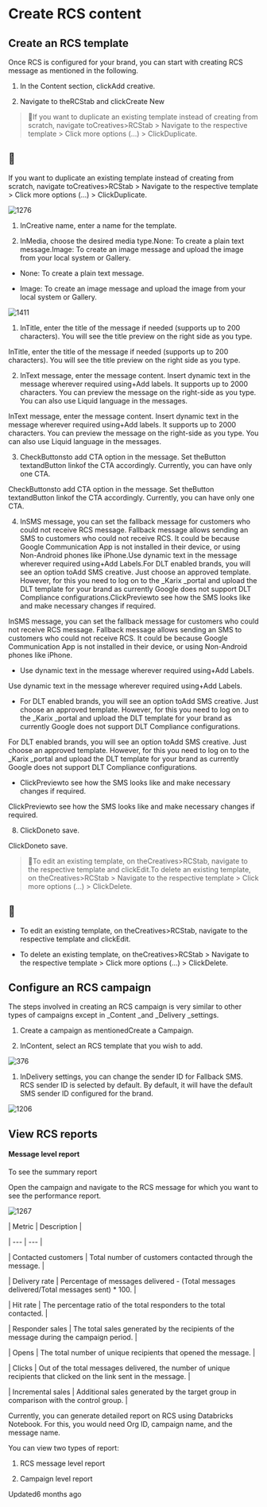 # Create RCS content

## Create an RCS template

Once RCS is configured for your brand, you can start with creating RCS message as mentioned in the following.

1. In the Content section, clickAdd creative.

2. Navigate to theRCStab and clickCreate New

> 📘If you want to duplicate an existing template instead of creating from scratch, navigate toCreatives>RCStab > Navigate to the respective template > Click more options (...) > ClickDuplicate.

## 📘

If you want to duplicate an existing template instead of creating from scratch, navigate toCreatives>RCStab > Navigate to the respective template > Click more options (...) > ClickDuplicate.

![1276](https://files.readme.io/da59625-RCS1.png)

1. InCreative name, enter a name for the template.

2. InMedia, choose the desired media type.None: To create a plain text message.Image: To create an image message and upload the image from your local system or Gallery.

- None: To create a plain text message.

- Image: To create an image message and upload the image from your local system or Gallery.

![1411](https://files.readme.io/98ce0c2-RCS3.png)

1. InTitle, enter the title of the message if needed (supports up to 200 characters). You will see the title preview on the right side as you type.

InTitle, enter the title of the message if needed (supports up to 200 characters). You will see the title preview on the right side as you type.

2. InText message, enter the message content. Insert dynamic text in the message wherever required using+Add labels.  It supports up to 2000 characters. You can preview the message on the right-side as you type. You can also use Liquid language in the messages.

InText message, enter the message content. Insert dynamic text in the message wherever required using+Add labels.  It supports up to 2000 characters. You can preview the message on the right-side as you type. You can also use Liquid language in the messages.

3. CheckButtonsto add CTA option in the message. Set theButton textandButton linkof the CTA accordingly. Currently, you can have only one CTA.

CheckButtonsto add CTA option in the message. Set theButton textandButton linkof the CTA accordingly. Currently, you can have only one CTA.

4. InSMS message, you can set the fallback message for customers who could not receive RCS message. Fallback message allows sending  an SMS to customers who could not receive RCS. It could be because Google Communication App is not installed in their device, or using Non-Android phones like iPhone.Use dynamic text in the message wherever required using+Add Labels.For DLT enabled brands, you will see an option toAdd SMS creative.  Just choose an approved template. However, for this you need to log on to the _Karix _portal and upload the DLT template for your brand as currently Google does not support DLT Compliance configurations.ClickPreviewto see how the SMS looks like and make necessary changes if required.

InSMS message, you can set the fallback message for customers who could not receive RCS message. Fallback message allows sending  an SMS to customers who could not receive RCS. It could be because Google Communication App is not installed in their device, or using Non-Android phones like iPhone.

- Use dynamic text in the message wherever required using+Add Labels.

Use dynamic text in the message wherever required using+Add Labels.

- For DLT enabled brands, you will see an option toAdd SMS creative.  Just choose an approved template. However, for this you need to log on to the _Karix _portal and upload the DLT template for your brand as currently Google does not support DLT Compliance configurations.

For DLT enabled brands, you will see an option toAdd SMS creative.  Just choose an approved template. However, for this you need to log on to the _Karix _portal and upload the DLT template for your brand as currently Google does not support DLT Compliance configurations.

- ClickPreviewto see how the SMS looks like and make necessary changes if required.

ClickPreviewto see how the SMS looks like and make necessary changes if required.

8. ClickDoneto save.

ClickDoneto save.

> 📘To edit an existing template, on theCreatives>RCStab, navigate to the respective template and clickEdit.To delete an existing template, on theCreatives>RCStab > Navigate to the respective template > Click more options (...) > ClickDelete.

## 📘

- To edit an existing template, on theCreatives>RCStab, navigate to the respective template and clickEdit.

- To delete an existing template, on theCreatives>RCStab > Navigate to the respective template > Click more options (...) > ClickDelete.

## Configure an RCS campaign

The steps involved in creating an RCS campaign is very similar to other types of campaigns except in _Content _and _Delivery _settings.

1. Create a campaign as mentionedCreate a Campaign.

2. InContent, select an RCS template that you wish to add.

![376](https://files.readme.io/33bc643-RCS_Content.png)

1. InDelivery settings, you can change the sender ID for Fallback SMS. RCS sender ID is selected by default. By default, it will have the default SMS sender ID configured for the brand.

![1206](https://files.readme.io/6317d0d-RCS_DeliverySettings.png)

## View RCS reports

#### Message level report

To see the summary report

Open the campaign and navigate to the RCS message for which you want to see the performance report.

![1267](https://files.readme.io/0f140fd-RCS_Report.png)

| Metric | Description |

| --- | --- |

| Contacted customers | Total number of customers contacted through the message. |

| Delivery rate | Percentage of messages delivered - (Total messages delivered/Total messages sent) * 100. |

| Hit rate | The percentage ratio of the total responders to the total contacted. |

| Responder sales | The total sales generated by the recipients of the message during the campaign period. |

| Opens | The total number of unique recipients that opened the message. |

| Clicks | Out of the total messages delivered, the number of unique recipients that clicked on the link sent in the message. |

| Incremental sales | Additional sales generated by the target group in comparison with the control group. |



Currently, you can generate detailed report on RCS using Databricks Notebook. For this, you would need Org ID, campaign name, and the message name.

You can view two types of report:

1. RCS message level report

2. Campaign level report

Updated6 months ago